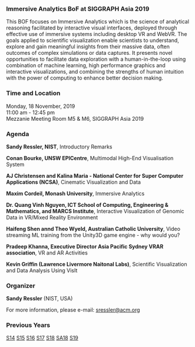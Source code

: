 ### Immersive Analytics BoF at SIGGRAPH Asia 2019 

This BOF focuses on Immersive Analytics which is the science of analytical reasoning facilitated by interactive visual interfaces, deployed through effective use of immersive systems including desktop VR and WebVR. The goals applied to scientific visualization enable scientists to understand, explore and gain meaningful insights from their massive data, often outcomes of complex simulations or data captures. It presents novel opportunities to facilitate data exploration with a human-in-the-loop using combination of machine learning, high performance graphics and interactive visualizations, and combining the strengths of human intuition with the power of computing to enhance better decision making.

### Time and Location

Monday, 18 November, 2019<br>
11:00 am - 12:45 pm<br>
Mezzanie Meeting Room M5 & M6, SIGGRAPH Asia 2019

### Agenda

**Sandy Ressler, NIST**, Introductory Remarks<br />

**Conan Bourke, UNSW EPICentre**, Multimodal High-End Visualisation System<br />

**AJ Christensen and Kalina Maria - National Center for Super Computer Applications (NCSA)**, Cinematic Visualization and Data<br />

**Maxim Cordeil, Monash University**, Immersive Analytics<br />

**Dr. Quang Vinh Nguyen, ICT School of Computing, Engineering & Mathematics, and MARCS Institute**, Interactive Visualization of Genomic Data in VR/Mixed Reality Environment<br />

**Haifeng Shen annd Theo Wyeld, Australian Catholic University**, Video streaming ML training from the Unity3D game engine - why would you?<br />

**Pradeep Khanna, Executive Director Asia Pacific Sydney VRAR association**, VR and AR Activities

**Kevin Griffin (Lawrence Livermore Naitonal Labs)**, Scientific Visualization and Data Analysis Using VisIt

### Organizer

**Sandy Ressler** (NIST, USA)

For more information, please e-mail: [sressler@acm.org](mailto:sressler@acm.org)

### Previous Years

[S14](http://immersive-visualisation.blogspot.com/2014)
[S15](http://immersive-visualisation.blogspot.com/2015/)
[S16](http://immersive-visualisation.blogspot.com/2016)
[S17](/2017.html)
[S18](/2018.html)
[SA18](/sa2018.html)
[S19](/2019.html)

